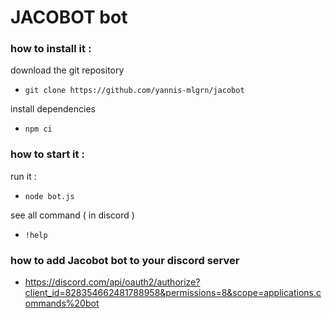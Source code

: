 #  JACOBOT bot

### how to install it :

download the git repository

- `git clone https://github.com/yannis-mlgrn/jacobot`

install dependencies

- `npm ci`

### how to start it :

run it : 
- `node bot.js`

see all command ( in discord ) 
- `!help`

### how to add Jacobot bot to your discord server

- https://discord.com/api/oauth2/authorize?client_id=828354662481788958&permissions=8&scope=applications.commands%20bot
